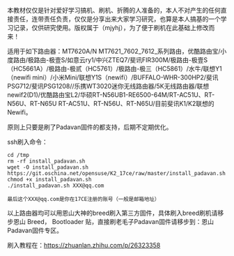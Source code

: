 
本教材仅仅是针对爱好学习搞机、刷机、折腾的人准备的，本人不对产生的任何直接责任，连带责任负责，仅仅是分享出来大家学习研究，也算是本人搞基的一个学习记录，仅供研究使用。版权属于（mjyhj），为了便于刷机在此基础上修改而来！

适用于如下路由器：MT7620A/N MT7621_7602_7612_系列路由，优酷路由宝/小度路由/极路由-极壹S/如意云ry1/中兴ZTEQ7/斐讯FIR300M/极路由-极壹S（HC5661A）/极路由-极贰（HC5761）/极路由-极三（HC5861）/水牛/联想Y1（newifi mini）/小米Mini/联想Y1S（newifi）/BUFFALO-WHR-300HP2/斐讯PSG712/斐讯PSG1208//乐携WT3020迷你无线路由器/5K无线路由器/联想newif2(D1)/优酷路由宝L2/华硕RT-N56UB1-RE6500-64M/RT-AC51U、RT-N56U、RT-N65U	RT-AC51U、RT-N56U、RT-N65U/目前斐讯K1/K2联想的Newifi。

原则上只要是刷了Padavan固件的都支持，后期不定期优化。

ssh刷入命令：
```
cd /tmp 
rm -rf install_padavan.sh 
wget -O install_padavan.sh https://git.oschina.net/opensuse/K2_17ce/raw/master/install_padavan.sh 
chmod +x install_padavan.sh 
./install_padavan.sh XXX@qq.com  

最后这个XXX@qq.com是你在17CE注册的账号（一般是邮箱地址）
```

以上路由器均可以用恩山大神的breed刷入第三方固件，具体刷入breed刷机请移步恩山 Breed， Bootloader 贴，直接刷老毛子Padavan固件请移步到：恩山Padavan固件专区。

刷入教程在：https://zhuanlan.zhihu.com/p/26323358 